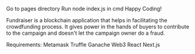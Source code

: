Go to pages directory
Run node index.js in cmd
Happy Coding!


Fundraiser is a blockchain application that helps in facilitating the crowdfunding process.
It gives power in the hands of buyers to contribute to the campaign and doesn't let the campaign owner do a fraud.

Requirements:
Metamask
Truffle
Ganache
Web3
React
Next.js
